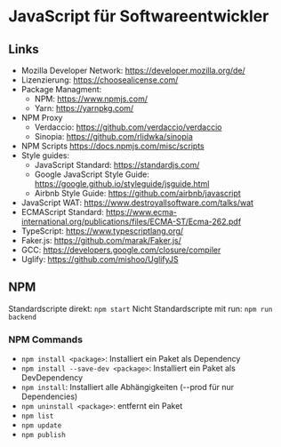 # JavaScript für Softwareentwickler

## Links

- Mozilla Developer Network: https://developer.mozilla.org/de/
- Lizenzierung: https://choosealicense.com/
- Package Managment:
  - NPM: https://www.npmjs.com/
  - Yarn: https://yarnpkg.com/
- NPM Proxy
  - Verdaccio: https://github.com/verdaccio/verdaccio
  - Sinopia: https://github.com/rlidwka/sinopia
- NPM Scripts https://docs.npmjs.com/misc/scripts
- Style guides:
  - JavaScript Standard: https://standardjs.com/
  - Google JavaScript Style Guide: https://google.github.io/styleguide/jsguide.html
  - Airbnb Style Guide: https://github.com/airbnb/javascript
- JavaScript WAT: https://www.destroyallsoftware.com/talks/wat
- ECMAScript Standard: https://www.ecma-international.org/publications/files/ECMA-ST/Ecma-262.pdf
- TypeScript: https://www.typescriptlang.org/
- Faker.js: https://github.com/marak/Faker.js/
- GCC: https://developers.google.com/closure/compiler
- Uglify: https://github.com/mishoo/UglifyJS

## NPM

Standardscripte direkt: `npm start`
Nicht Standardscripte mit run: `npm run backend`

### NPM Commands

- `npm install <package>`: Installiert ein Paket als Dependency
- `npm install --save-dev <package>`: Installiert ein Paket als DevDependency
- `npm install`: Installiert alle Abhängigkeiten (--prod für nur Dependencies)
- `npm uninstall <package>`: entfernt ein Paket
- `npm list`
- `npm update`
- `npm publish`
